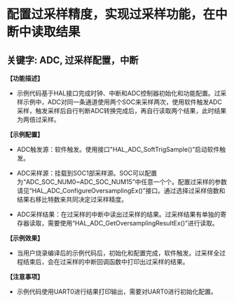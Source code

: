 # 配置过采样精度，实现过采样功能，在中断中读取结果
## 关键字: ADC, 过采样配置，中断

**【功能描述】**
+ 示例代码基于HAL接口完成时钟、中断和ADC控制器初始化和功能配置。过采样示例中，ADC对同一条通道使用两个SOC来采样两次，使用软件触发ADC采样，触发采样后自行判断ADC转换完成后，再自行读取两个结果，此时结果为两倍过采样。

**【示例配置】**
+ ADC触发源：软件触发。使用接口"HAL_ADC_SoftTrigSample()”启动软件触发。

+ ADC采样源：挂载到SOC1部采样源。SOC可以配置为“ADC_SOC_NUM0~ADC_SOC_NUM15”中任意一个个。配置过采样的参数请见“HAL_ADC_ConfigureOversamplingEx()”接口。通过选择过采样倍数和结果右移比特数来共同决定过采样精度。

+ ADC采样结果：在过采样的中断中读出过采样的结果。过采样结果有单独的寄存器读取，需要使用“HAL_ADC_GetOversamplingResultEx()”进行读取。

**【示例效果】**
+ 当用户烧录编译后的示例代码后，初始化和配置完成，软件触发。过采样全过程结束后，会在过采样的中断回调函数中打印出过采样的结果。

**【注意事项】**
+ 示例代码使用UART0进行结果打印输出，需要对UART0进行初始化配置。